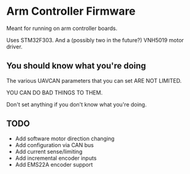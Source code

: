 # Arm Controller Firmware #

Meant for running on arm controller boards.

Uses STM32F303. And a (possibly two in the future?) VNH5019 motor driver.

## You should know what you're doing ##

The various UAVCAN parameters that you can set ARE NOT LIMITED.

YOU CAN DO BAD THINGS TO THEM.

Don't set anything if you don't know what you're doing.

## TODO ##

- Add software motor direction changing
- Add configuration via CAN bus
- Add current sense/limiting
- Add incremental encoder inputs
- Add EMS22A encoder support
